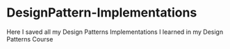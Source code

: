 # DesignPattern-Implementations
Here I saved all my Design Patterns Implementations I learned in my Design Patterns Course
